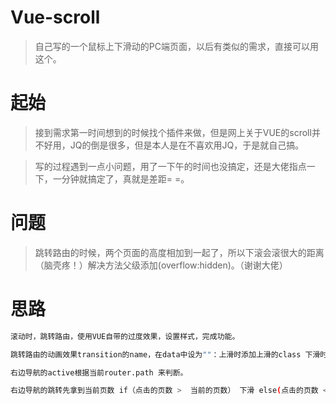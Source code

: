 # Vue-scroll

> 自己写的一个鼠标上下滑动的PC端页面，以后有类似的需求，直接可以用这个。

# 起始

> 接到需求第一时间想到的时候找个插件来做，但是网上关于VUE的scroll并不好用，JQ的倒是很多，但是本人是在不喜欢用JQ，于是就自己搞。

> 写的过程遇到一点小问题，用了一下午的时间也没搞定，还是大佬指点一下，一分钟就搞定了，真就是差距= =。

# 问题

> 跳转路由的时候，两个页面的高度相加到一起了，所以下滚会滚很大的距离（脑壳疼！）解决方法父级添加(overflow:hidden)。（谢谢大佬）

# 思路
``` bash
滚动时，跳转路由，使用VUE自带的过度效果，设置样式，完成功能。

跳转路由的动画效果transition的name，在data中设为""：上滑时添加上滑的class 下滑时添加下滑的class。

右边导航的active根据当前router.path 来判断。

右边导航的跳转先拿到当前页数 if（点击的页数 >  当前的页数） 下滑 else(点击的页数 < 当前的页数) 上滑。

```


